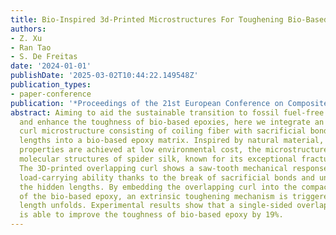 ```yaml
---
title: Bio-Inspired 3d-Printed Microstructures For Toughening Bio-Based Epoxy Matrix
authors:
- Z. Xu
- Ran Tao
- S. De Freitas
date: '2024-01-01'
publishDate: '2025-03-02T10:44:22.149548Z'
publication_types:
- paper-conference
publication: '*Proceedings of the 21st European Conference on Composite Materials*'
abstract: Aiming to aid the sustainable transition to fossil fuel-free epoxy materials
  and enhance the toughness of bio-based epoxies, here we integrate an overlapping
  curl microstructure consisting of coiling fiber with sacrificial bonds and hidden
  lengths into a bio-based epoxy matrix. Inspired by natural material, where exceptional
  properties are achieved at low environmental cost, the microstructure mimics the
  molecular structures of spider silk, known for its exceptional fracture resistance.
  The 3D-printed overlapping curl shows a saw-tooth mechanical response with continuous
  load-carrying ability thanks to the break of sacrificial bonds and unfolding of
  the hidden lengths. By embedding the overlapping curl into the compact-tension configuration
  of the bio-based epoxy, an extrinsic toughening mechanism is triggered as the hidden
  length unfolds. Experimental results show that a single-sided overlapping curl structure
  is able to improve the toughness of bio-based epoxy by 19%.
---
```

